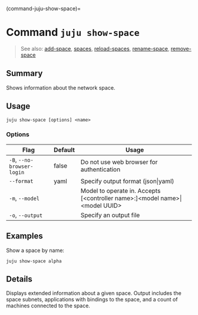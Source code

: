 (command-juju-show-space)=
# Command `juju show-space`
> See also: [add-space](#add-space), [spaces](#spaces), [reload-spaces](#reload-spaces), [rename-space](#rename-space), [remove-space](#remove-space)

## Summary
Shows information about the network space.

## Usage
```juju show-space [options] <name>```

### Options
| Flag | Default | Usage |
| --- | --- | --- |
| `-B`, `--no-browser-login` | false | Do not use web browser for authentication |
| `--format` | yaml | Specify output format (json&#x7c;yaml) |
| `-m`, `--model` |  | Model to operate in. Accepts [&lt;controller name&gt;:]&lt;model name&gt;&#x7c;&lt;model UUID&gt; |
| `-o`, `--output` |  | Specify an output file |

## Examples

Show a space by name:

	juju show-space alpha


## Details
Displays extended information about a given space. 
Output includes the space subnets, applications with bindings to the space,
and a count of machines connected to the space.